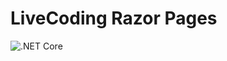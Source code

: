 # LiveCoding Razor Pages

![.NET Core](https://github.com/jfuerlinger/csharp_livecoding_ef_uow_razorpages-part1/workflows/.NET%20Core/badge.svg)
